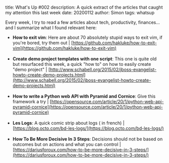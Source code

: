 title: What's Up #002
description: A quick extract of the articles that caught my attention this last week
date: 20200112
author: Simon
tags: whatsup

Every week, I try to read a few articles about tech, productivity, finances... and I summarize what I found relevant here:

* __How to exit vim__: Here are about 70 absolutely stupid ways to exit vim, if you're bored, try them out | [https://github.com/hakluke/how-to-exit-vim](https://github.com/hakluke/how-to-exit-vim)
<br></br>
* __Create demo project templates with one script__: This one is quite old but resurfaced this week, a quick "how to" on how to easily create "demo project" | [http://www.schabell.org/2015/02/jboss-evangelist-howto-create-demo-projects.html](http://www.schabell.org/2015/02/jboss-evangelist-howto-create-demo-projects.html)
<br></br>
* __How to write a Python web API with Pyramid and Cornice__: Give this framework a try | [https://opensource.com/article/20/1/python-web-api-pyramid-cornice](https://opensource.com/article/20/1/python-web-api-pyramid-cornice)
<br></br>
* __Les Logs__: A quick comic strip about logs ( in french) | [https://blog.octo.com/bd-les-logs/](https://blog.octo.com/bd-les-logs/)
<br></br>
* __How To Be More Decisive In 3 Steps__: Decisions should not be based on outcomes but on actions and what you can control | [https://dariusforoux.com/how-to-be-more-decisive-in-3-steps/](https://dariusforoux.com/how-to-be-more-decisive-in-3-steps/)
